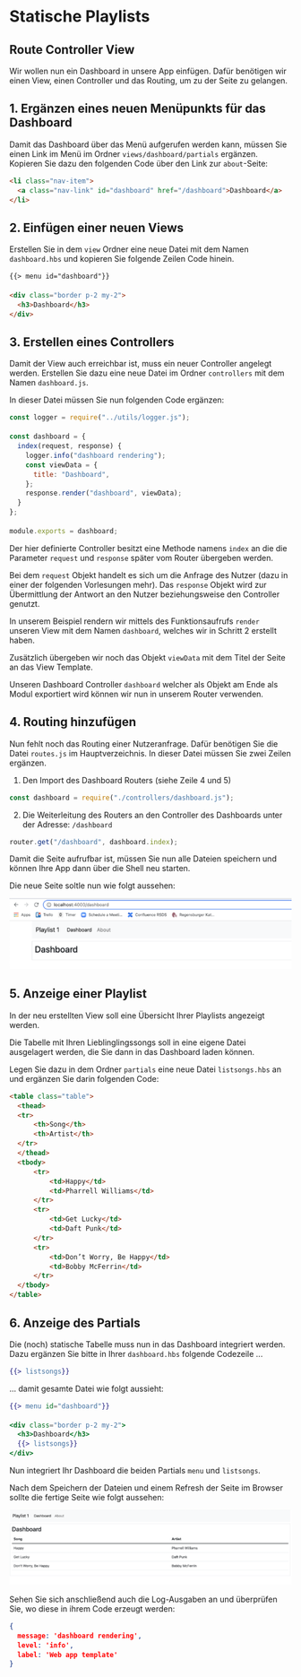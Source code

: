 # Statische Playlists

## Route Controller View

Wir wollen nun ein Dashboard in unsere App einfügen. Dafür benötigen wir einen View, einen Controller und das Routing, um zu der Seite zu gelangen.

## 1. Ergänzen eines neuen Menüpunkts für das Dashboard

Damit das Dashboard über das Menü aufgerufen werden kann, müssen Sie einen Link im Menü im Ordner `views/dashboard/partials` ergänzen. Kopieren Sie dazu den folgenden Code über den Link zur `about`-Seite:

```html
<li class="nav-item">
  <a class="nav-link" id="dashboard" href="/dashboard">Dashboard</a>
</li>
```

## 2. Einfügen einer neuen Views

Erstellen Sie in dem `view` Ordner eine neue Datei mit dem Namen `dashboard.hbs` und kopieren Sie folgende Zeilen Code hinein.

```html
{{> menu id="dashboard"}}

<div class="border p-2 my-2">
  <h3>Dashboard</h3>
</div>
```

## 3. Erstellen eines Controllers

Damit der View auch erreichbar ist, muss ein neuer Controller angelegt werden.
Erstellen Sie dazu eine neue Datei im Ordner `controllers` mit dem Namen `dashboard.js`.

In dieser Datei müssen Sie nun folgenden Code ergänzen:

```js
const logger = require("../utils/logger.js");

const dashboard = {
  index(request, response) {
    logger.info("dashboard rendering");
    const viewData = {
      title: "Dashboard",
    };
    response.render("dashboard", viewData);
  }
};

module.exports = dashboard;
```

Der hier definierte Controller besitzt eine Methode namens `index` an die die Parameter `request` und `response` später vom Router übergeben werden.

Bei dem `request` Objekt handelt es sich um die Anfrage des Nutzer (dazu in einer der folgenden Vorlesungen mehr).
Das `response` Objekt wird zur Übermittlung der Antwort an den Nutzer beziehungsweise den Controller genutzt.

In unserem Beispiel rendern wir mittels des Funktionsaufrufs `render` unseren View mit dem Namen `dashboard`, welches wir in Schritt 2 erstellt haben.

Zusätzlich übergeben wir noch das Objekt `viewData` mit dem Titel der Seite an das View Template.

Unseren Dashboard Controller `dashboard` welcher als Objekt am Ende als Modul exportiert wird können wir nun in unserem Router verwenden.

## 4. Routing hinzufügen

Nun fehlt noch das Routing einer Nutzeranfrage. Dafür benötigen Sie die Datei `routes.js` im Hauptverzeichnis. In dieser Datei müssen Sie zwei Zeilen ergänzen.

1. Den Import des Dashboard Routers (siehe Zeile 4 und 5)

```js
const dashboard = require("./controllers/dashboard.js");
```

2. Die Weiterleitung des Routers an den Controller des Dashboards unter der Adresse: `/dashboard`

```js
router.get("/dashboard", dashboard.index);
```

Damit die Seite aufrufbar ist, müssen Sie nun alle Dateien speichern und können Ihre App dann über die Shell neu starten.

Die neue Seite soltle nun wie folgt aussehen:

![img.png](img/Anpassung_06.png)

## 5. Anzeige einer Playlist

In der neu erstellten View soll eine Übersicht Ihrer Playlists angezeigt werden.

Die Tabelle mit Ihren Lieblinglingssongs soll in eine eigene Datei ausgelagert werden, die Sie dann in das Dashboard laden können.

Legen Sie dazu in dem Ordner `partials` eine neue Datei `listsongs.hbs` an und ergänzen Sie darin folgenden Code:

```html
<table class="table">
  <thead>
  <tr>
      <th>Song</th>
      <th>Artist</th>
  </tr>
  </thead>
  <tbody>
      <tr>
          <td>Happy</td>
          <td>Pharrell Williams</td>
      </tr>
      <tr>
          <td>Get Lucky</td>
          <td>Daft Punk</td>
      </tr>
      <tr>
          <td>Don’t Worry, Be Happy</td>
          <td>Bobby McFerrin</td>
      </tr>
  </tbody>
</table>
```

## 6. Anzeige des Partials

Die (noch) statische Tabelle muss nun in das Dashboard integriert werden.
Dazu ergänzen Sie bitte in Ihrer `dashboard.hbs` folgende Codezeile ...

```handlebars
{{> listsongs}}
```

... damit gesamte Datei wie folgt aussieht:

```handlebars
{{> menu id="dashboard"}}

<div class="border p-2 my-2">
  <h3>Dashboard</h3>
  {{> listsongs}}
</div>
```

Nun integriert Ihr Dashboard die beiden Partials `menu` und `listsongs`.

Nach dem Speichern der Dateien und einem Refresh der Seite im Browser sollte die fertige Seite wie folgt aussehen:

![img.png](img/Anpassung_08.png)

Sehen Sie sich anschließend auch die Log-Ausgaben an und überprüfen Sie, wo diese in ihrem Code erzeugt werden:

```json
{
  message: 'dashboard rendering',
  level: 'info',
  label: 'Web app template'
}
```
